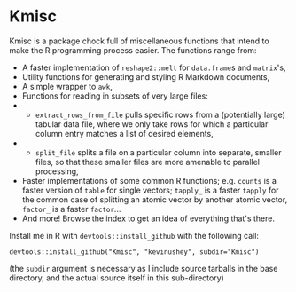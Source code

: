 # Kmisc

Kmisc is a package chock full of miscellaneous functions that intend to make
the R programming process easier. The functions range from:

  * A faster implementation of `reshape2::melt` for `data.frame`s and `matrix`'s,
  * Utility functions for generating and styling R Markdown documents,
  * A simple wrapper to `awk`,
  * Functions for reading in subsets of very large files:
  * * `extract_rows_from_file` pulls specific rows from a (potentially large) 
  tabular data file, where we only take rows for which a particular column 
  entry matches a list of desired elements,
  * * `split_file` splits a file on a particular column into separate, smaller
  files, so that these smaller files are more amenable to parallel processing,
  * Faster implementations of some common R functions; e.g. `counts` is a faster
  version of `table` for single vectors; `tapply_` is a faster `tapply` for the
  common case of splitting an atomic vector by another atomic vector,
  `factor_` is a faster `factor`...
  * And more! Browse the index to get an idea of everything that's there.

Install me in R with `devtools::install_github` with the following call:

    devtools::install_github("Kmisc", "kevinushey", subdir="Kmisc")
    
(the `subdir` argument is necessary as I include source tarballs in the base directory, and the actual source itself in this sub-directory)
